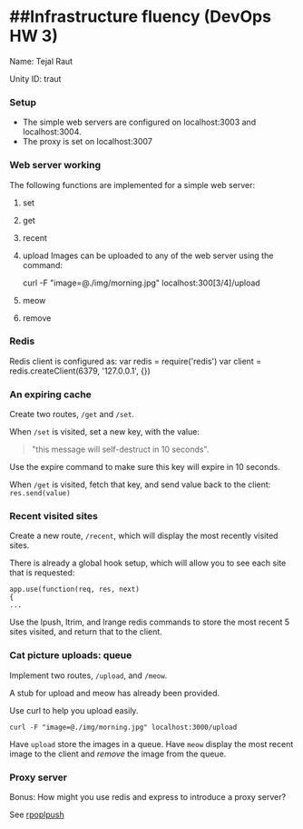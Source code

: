 ##Infrastructure fluency (DevOps HW 3)
=========================
Name: Tejal Raut

Unity ID: traut

### Setup

* The simple web servers are configured on localhost:3003 and localhost:3004.
* The proxy is set on localhost:3007

### Web server working

The following functions are implemented for a simple web server:

1. set


2. get


3. recent


4. upload
Images can be uploaded to any of the web server using the command:
	
	curl -F "image=@./img/morning.jpg" localhost:300[3/4]/upload

5. meow


6. remove


### Redis
Redis client is configured as:
	var redis = require('redis')
	var client = redis.createClient(6379, '127.0.0.1', {})

### An expiring cache

Create two routes, `/get` and `/set`.

When `/set` is visited, set a new key, with the value:
> "this message will self-destruct in 10 seconds".

Use the expire command to make sure this key will expire in 10 seconds.

When `/get` is visited, fetch that key, and send value back to the client: `res.send(value)` 


### Recent visited sites

Create a new route, `/recent`, which will display the most recently visited sites.

There is already a global hook setup, which will allow you to see each site that is requested:

	app.use(function(req, res, next) 
	{
	...

Use the lpush, ltrim, and lrange redis commands to store the most recent 5 sites visited, and return that to the client.

### Cat picture uploads: queue

Implement two routes, `/upload`, and `/meow`.
 
A stub for upload and meow has already been provided.

Use curl to help you upload easily.

	curl -F "image=@./img/morning.jpg" localhost:3000/upload

Have `upload` store the images in a queue.  Have `meow` display the most recent image to the client and *remove* the image from the queue.

### Proxy server

Bonus: How might you use redis and express to introduce a proxy server?

See [rpoplpush](http://redis.io/commands/rpoplpush)
